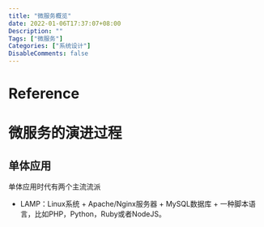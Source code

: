 ```yaml
---
title: "微服务概览"
date: 2022-01-06T17:37:07+08:00
Description: ""
Tags: ["微服务"]
Categories: ["系统设计"]
DisableComments: false
---
```


# Reference

# 微服务的演进过程

## 单体应用

单体应用时代有两个主流流派

- LAMP：Linux系统 + Apache/Nginx服务器 + MySQL数据库 + 一种脚本语言，比如PHP，Python，Ruby或者NodeJS。